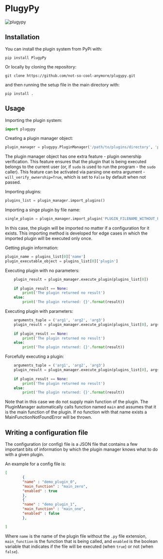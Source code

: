 # PlugyPy
![plugypy](https://socialify.git.ci/not-so-cool-anymore/plugypy/image?description=1&descriptionEditable=PlugyPy%20is%20a%20lightweight%20Python%20plugin%20system.%20It%20allows%20executing%20Python%20in%20the%20form%20of%20plugins%20during%20program%27s%20runtime.&font=KoHo&language=1&owner=1&pattern=Circuit%20Board&stargazers=1&theme=Dark)

## Installation
You can install the plugin system from PyPi with:

```
pip install PlugyPy
```

Or locally by cloning the repository:

```
git clone https://github.com/not-so-cool-anymore/plugypy.git
```
and then running the setup file in the main directory with:
```
pip install .
```

## Usage
Importing the plugin system:
```python
import plugypy
``` 

Creating a plugin manager object:
```python
plugin_manager = plugypy.PluginManager('/path/to/plugins/directory', 'path/to/plugins/configuration/file.json')
```
The plugin manager object has one extra feature - plugin ownership verification. This feature ensures that the plugin that is being executed
belongs to the current user (or, if `sudo` is used to run the program - the `sudo` caller).
This feature can be activated via parsing one extra argument - `will_verify_ownership=True`, which is set to `False` by default when not passed.


Importing plugins:
```python
plugins_list = plugin_manager.import_plugins()
```


Importing a singe plugin by file name:
```python
single_plugin = plugin_manager.import_plugin('PLUGIN_FILENAME_WITHOUT_PY_EXTENSION')
```
In this case, the plugin will be imported no matter if a configuration for it exists. This importing method is developed for edge cases in which the imported plugin will be
executed only once.


Getting plugin information:
```python
plugin_name = plugins_list[0]['name']
plugin_executable_object = plugins_list[0]['plugin']
```


Executing plugin with no parameters:
```python
    plugin_result = plugin_manager.execute_plugin(plugins_list[0])
    
    if plugin_result == None:
        print('The plugin returned no result')
    else:
        print('The plugin returned: {}'.format(result))
```


Executing plugin with parameters:
```python
    arguments_tuple = ('arg1', 'arg2', 'arg3')
    plugin_result = plugin_manager.execute_plugin(plugins_list[0], args=arguments_tuple)
    
    if plugin_result == None:
        print('The plugin returned no result')
    else:
        print('The plugin returned: {}'.format(result))
```


Forcefully executing a plugin:
```python
    arguments_tuple = ('arg1', 'arg2', 'arg3')
    plugin_result = plugin_manager.execute_plugin(plugins_list[0], args=arguments_tuple, is_forced=True)
    
    if plugin_result == None:
        print('The plugin returned no result')
    else:
        print('The plugin returned: {}'.format(result))
```
Note that in this case we do not supply main function of the plugin. The PluginManager automatically calls
function named `main` and assumes that it is the main function of the plugin. If no function with that name exists a MainFunctionNotFoundError will be thrown. 

## Writing a configuration file
The configuration (or config) file is a JSON file that contains a few important bits of
information by which the plugin manager knows what to do with a given plugin.

An example for a config file is:
```json
[
        {
        "name" : "demo_plugin_0",
        "main_function" : "main_zero",
        "enabled" : true
        },
        {
        "name" : "demo_plugin_1",
        "main_function" : "main_one",
        "enabled" : false
        },

]
```

Where `name` is the name of the plugin file without the `.py` file extension, `main_function` is the function that is being called,
and `enabled` is the boolean variable that indicates if the file will be executed (when `true`) or not (when `false`).